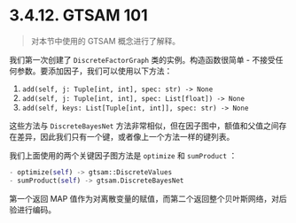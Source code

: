 # 3.4.12. GTSAM 101

> 对本节中使用的 GTSAM 概念进行了解释。

我们第一次创建了 `DiscreteFactorGraph` 类的实例。构造函数很简单 - 不接受任何参数。要添加因子，我们可以使用以下方法：

1. `add(self, j: Tuple[int, int], spec: str) -> None`
2. `add(self, j: Tuple[int, int], spec: List[float]) -> None`
3. `add(self, keys: List[Tuple[int, int]], spec: str) -> None`

这些方法与 `DiscreteBayesNet` 方法非常相似，但在因子图中，额值和父值之间存在差异，因此我们只有一个键，或者像上一个方法一样的键列表。

我们上面使用的两个关键因子图方法是 `optimize` 和 `sumProduct` ：

```python
- optimize(self) -> gtsam::DiscreteValues
- sumProduct(self) -> gtsam.DiscreteBayesNet
```

第一个返回 MAP 值作为对离散变量的赋值，而第二个返回整个贝叶斯网络，对后验进行编码。
